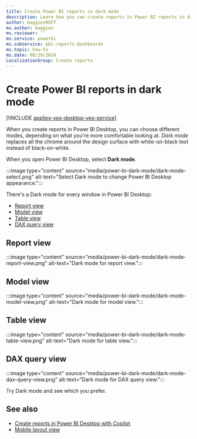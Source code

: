 ```yaml
---
title: Create Power BI reports in dark mode
description: Learn how you can create reports in Power BI reports in different modes.
author: maggiesMSFT
ms.author: maggies
ms.reviewer: ''
ms.service: powerbi
ms.subservice: pbi-reports-dashboards
ms.topic: how-to
ms.date: 08/29/2024
LocalizationGroup: Create reports
---
```

# Create Power BI reports in dark mode

[!INCLUDE [applies-yes-desktop-yes-service](../includes/applies-yes-desktop-yes-service.md)]

When you create reports in Power BI Desktop, you can choose different modes, depending on what you're more comfortable looking at. *Dark mode* replaces all the chrome around the design surface with white-on-black text instead of black-on-white.

When you open Power BI Desktop, select **Dark mode**.

:::image type="content" source="media/power-bi-dark-mode/dark-mode-select.png" alt-text="Select Dark mode to change Power BI Desktop appearance.":::

There's a Dark mode for every window in Power BI Desktop:

- [Report view](#report-view)
- [Model view](#model-view)
- [Table view](#table-view)
- [DAX query view](#dax-query-view)
 
## Report view

:::image type="content" source="media/power-bi-dark-mode/dark-mode-report-view.png" alt-text="Dark mode for report view.":::

## Model view

:::image type="content" source="media/power-bi-dark-mode/dark-mode-model-view.png" alt-text="Dark mode for model view.":::

## Table view

:::image type="content" source="media/power-bi-dark-mode/dark-mode-table-view.png" alt-text="Dark mode for table view.":::

## DAX query view

:::image type="content" source="media/power-bi-dark-mode/dark-mode-dax-query-view.png" alt-text="Dark mode for DAX query view.":::

Try Dark mode and see which you prefer.

## See also

- [Create reports in Power BI Desktop with Copilot](copilot-create-desktop-report.md)
- [Mobile layout view](power-bi-create-mobile-optimized-report-mobile-layout-view.md)
